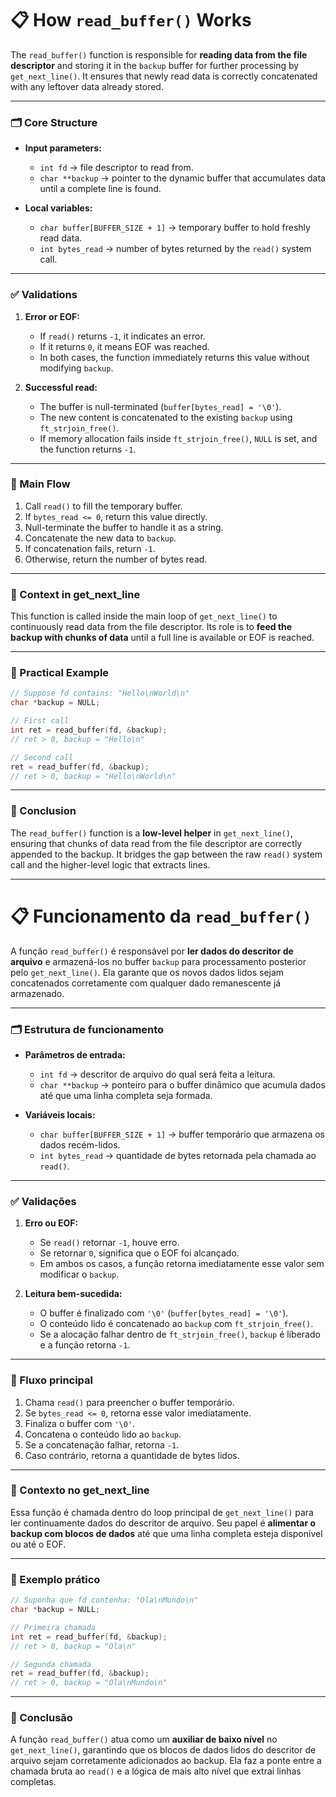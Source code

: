 # 📋 How `read_buffer()` Works

The `read_buffer()` function is responsible for **reading data from the file descriptor** and storing it in the `backup` buffer for further processing by `get_next_line()`. It ensures that newly read data is correctly concatenated with any leftover data already stored.

---

### 🗂️ Core Structure

* **Input parameters:**

  * `int fd` → file descriptor to read from.
  * `char **backup` → pointer to the dynamic buffer that accumulates data until a complete line is found.

* **Local variables:**

  * `char buffer[BUFFER_SIZE + 1]` → temporary buffer to hold freshly read data.
  * `int bytes_read` → number of bytes returned by the `read()` system call.

---

### ✅ Validations

1. **Error or EOF:**

   * If `read()` returns `-1`, it indicates an error.
   * If it returns `0`, it means EOF was reached.
   * In both cases, the function immediately returns this value without modifying `backup`.

2. **Successful read:**

   * The buffer is null-terminated (`buffer[bytes_read] = '\0'`).
   * The new content is concatenated to the existing `backup` using `ft_strjoin_free()`.
   * If memory allocation fails inside `ft_strjoin_free()`, `NULL` is set, and the function returns `-1`.

---

### 🔄 Main Flow

1. Call `read()` to fill the temporary buffer.
2. If `bytes_read <= 0`, return this value directly.
3. Null-terminate the buffer to handle it as a string.
4. Concatenate the new data to `backup`.
5. If concatenation fails, return `-1`.
6. Otherwise, return the number of bytes read.

---

### 🔗 Context in get\_next\_line

This function is called inside the main loop of `get_next_line()` to continuously read data from the file descriptor. Its role is to **feed the backup with chunks of data** until a full line is available or EOF is reached.

---

### 📝 Practical Example

```c
// Suppose fd contains: "Hello\nWorld\n"
char *backup = NULL;

// First call
int ret = read_buffer(fd, &backup);
// ret > 0, backup = "Hello\n"

// Second call
ret = read_buffer(fd, &backup);
// ret > 0, backup = "Hello\nWorld\n"
```

---

### 🎯 Conclusion

The `read_buffer()` function is a **low-level helper** in `get_next_line()`, ensuring that chunks of data read from the file descriptor are correctly appended to the backup. It bridges the gap between the raw `read()` system call and the higher-level logic that extracts lines.

---

# 📋 Funcionamento da `read_buffer()`

A função `read_buffer()` é responsável por **ler dados do descritor de arquivo** e armazená-los no buffer `backup` para processamento posterior pelo `get_next_line()`. Ela garante que os novos dados lidos sejam concatenados corretamente com qualquer dado remanescente já armazenado.

---

### 🗂️ Estrutura de funcionamento

* **Parâmetros de entrada:**

  * `int fd` → descritor de arquivo do qual será feita a leitura.
  * `char **backup` → ponteiro para o buffer dinâmico que acumula dados até que uma linha completa seja formada.

* **Variáveis locais:**

  * `char buffer[BUFFER_SIZE + 1]` → buffer temporário que armazena os dados recém-lidos.
  * `int bytes_read` → quantidade de bytes retornada pela chamada ao `read()`.

---

### ✅ Validações

1. **Erro ou EOF:**

   * Se `read()` retornar `-1`, houve erro.
   * Se retornar `0`, significa que o EOF foi alcançado.
   * Em ambos os casos, a função retorna imediatamente esse valor sem modificar o `backup`.

2. **Leitura bem-sucedida:**

   * O buffer é finalizado com `'\0'` (`buffer[bytes_read] = '\0'`).
   * O conteúdo lido é concatenado ao `backup` com `ft_strjoin_free()`.
   * Se a alocação falhar dentro de `ft_strjoin_free()`, `backup` é liberado e a função retorna `-1`.

---

### 🔄 Fluxo principal

1. Chama `read()` para preencher o buffer temporário.
2. Se `bytes_read <= 0`, retorna esse valor imediatamente.
3. Finaliza o buffer com `'\0'`.
4. Concatena o conteúdo lido ao `backup`.
5. Se a concatenação falhar, retorna `-1`.
6. Caso contrário, retorna a quantidade de bytes lidos.

---

### 🔗 Contexto no get\_next\_line

Essa função é chamada dentro do loop principal de `get_next_line()` para ler continuamente dados do descritor de arquivo. Seu papel é **alimentar o backup com blocos de dados** até que uma linha completa esteja disponível ou até o EOF.

---

### 📝 Exemplo prático

```c
// Suponha que fd contenha: "Ola\nMundo\n"
char *backup = NULL;

// Primeira chamada
int ret = read_buffer(fd, &backup);
// ret > 0, backup = "Ola\n"

// Segunda chamada
ret = read_buffer(fd, &backup);
// ret > 0, backup = "Ola\nMundo\n"
```

---

### 🎯 Conclusão

A função `read_buffer()` atua como um **auxiliar de baixo nível** no `get_next_line()`, garantindo que os blocos de dados lidos do descritor de arquivo sejam corretamente adicionados ao backup. Ela faz a ponte entre a chamada bruta ao `read()` e a lógica de mais alto nível que extrai linhas completas.
